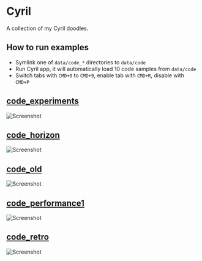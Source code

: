 # Cyril
A collection of my Cyril doodles.

## How to run examples
* Symlink one of `data/code_*` directories to `data/code`
* Run Cyril app, it will automatically load 10 code samples from `data/code`
* Switch tabs with `CMD+0` to `CMD+9`, enable tab with `CMD+R`, disable with `CMD+P`

## [code_experiments](https://github.com/marcinbiegun/creativecoding-sketches/blob/master/Cyril/data/code_experiments)
![Screenshot](https://raw.githubusercontent.com/marcinbiegun/creativecoding-sketches/master/Cyril/_docs/code_experiments.png)

## [code_horizon](https://github.com/marcinbiegun/creativecoding-sketches/blob/master/Cyril/data/code_horizon)
![Screenshot](https://raw.githubusercontent.com/marcinbiegun/creativecoding-sketches/master/Cyril/_docs/code_horizon.png)

## [code_old](https://github.com/marcinbiegun/creativecoding-sketches/blob/master/Cyril/data/code_old)
![Screenshot](https://raw.githubusercontent.com/marcinbiegun/creativecoding-sketches/master/Cyril/_docs/code_old.png)

## [code_performance1](https://github.com/marcinbiegun/creativecoding-sketches/blob/master/Cyril/data/code_performance1)
![Screenshot](https://raw.githubusercontent.com/marcinbiegun/creativecoding-sketches/master/Cyril/_docs/code_performance1.png)

## [code_retro](https://github.com/marcinbiegun/creativecoding-sketches/blob/master/Cyril/data/code_retro)
![Screenshot](https://raw.githubusercontent.com/marcinbiegun/creativecoding-sketches/master/Cyril/_docs/code_retro.png)
